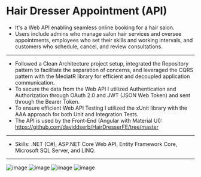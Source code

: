 # Hair Dresser Appointment (API)

- It's a Web API enabling seamless online booking for a hair salon.
- Users include admins who manage salon hair services and oversee appointments, employees who set their skills and working intervals, and customers who schedule, cancel, and review consultations.
---
- Followed a Clean Architecture project setup, integrated the Repository pattern to facilitate the separation of concerns, and leveraged the CQRS pattern with the MediatR library for efficient and decoupled application communication.
- To secure the data from the Web API I utilized Authentication and Authorization through OAuth 2.0 and JWT (JSON Web Token) and sent through the Bearer Token.
- To ensure efficient Web API Testing I utilized the xUnit library with the AAA approach for both Unit and Integration Tests.
- The API is used by the Front-End (Angular with Material UI): https://github.com/daviddserb/HairDresserFE/tree/master
---
- Skills: .NET (C#), ASP.NET Core Web API, Entity Framework Core, Microsoft SQL Server, and LINQ.
---
![image](https://github.com/daviddserb/HairDresserBE/assets/83017887/4131394f-808b-417e-aa12-1445e4667692)
![image](https://github.com/daviddserb/HairDresserBE/assets/83017887/53b2568d-fd84-4c61-a57b-fec6ae752d7d)
![image](https://github.com/daviddserb/HairDresserBE/assets/83017887/3cedd981-dec7-48ec-80b0-b023fd1a9d3d)
![image](https://github.com/daviddserb/HairDresserBE/assets/83017887/a3df7f00-363b-44a0-a68b-a62fb88b27d5)
